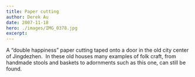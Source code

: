 ```yaml
---
title: Paper cutting
author: Derek Au
date: 2007-11-18
hero: ./images/IMG_0378.jpg
excerpt: 
---
```


A “double happiness” paper cutting taped onto a door in the old city center of Jingdezhen.  In these old houses many examples of folk craft, from handmade stools and baskets to adornments such as this one, can still be found.

